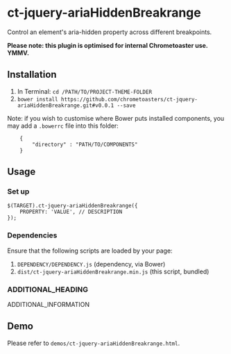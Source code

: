 # ct-jquery-ariaHiddenBreakrange

Control an element's aria-hidden property across different breakpoints.

__Please note: this plugin is optimised for internal Chrometoaster use. YMMV.__

## Installation

1. In Terminal: `cd /PATH/TO/PROJECT-THEME-FOLDER`
1. `bower install https://github.com/chrometoasters/ct-jquery-ariaHiddenBreakrange.git#v0.0.1 --save`

Note: if you wish to customise where Bower puts installed components, you may add a `.bowerrc` file into this folder:

        {
            "directory" : "PATH/TO/COMPONENTS"
        }

## Usage

### Set up

    $(TARGET).ct-jquery-ariaHiddenBreakrange({
        PROPERTY: 'VALUE', // DESCRIPTION
    });

### Dependencies

Ensure that the following scripts are loaded by your page:

1. `DEPENDENCY/DEPENDENCY.js` (dependency, via Bower)
1. `dist/ct-jquery-ariaHiddenBreakrange.min.js` (this script, bundled)

### ADDITIONAL_HEADING

ADDITIONAL_INFORMATION

## Demo

Please refer to `demos/ct-jquery-ariaHiddenBreakrange.html`.